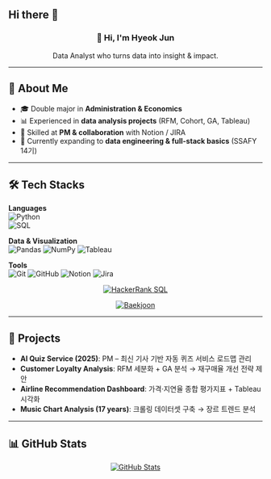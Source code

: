## Hi there 👋

<div align="center">

### 👋 Hi, I'm Hyeok Jun  
Data Analyst who turns data into insight & impact.  


</div>

---

## 🧠 About Me
- 🎓 Double major in **Administration & Economics** 
- 📊 Experienced in **data analysis projects** (RFM, Cohort, GA, Tableau)  
- 🤝 Skilled at **PM & collaboration** with Notion / JIRA  
- 🌱 Currently expanding to **data engineering & full-stack basics** (SSAFY 14기)  

---

## 🛠 Tech Stacks

**Languages**  
![Python](https://img.shields.io/badge/Python-3776AB?logo=python&logoColor=white)  
![SQL](https://img.shields.io/badge/SQL-4479A1?logo=postgresql&logoColor=white)  

**Data & Visualization**  
![Pandas](https://img.shields.io/badge/Pandas-150458?logo=pandas&logoColor=white)
![NumPy](https://img.shields.io/badge/Numpy-013243?logo=numpy&logoColor=white)
![Tableau](https://img.shields.io/badge/Tableau-E97627?logo=tableau&logoColor=white)  

**Tools**  
![Git](https://img.shields.io/badge/Git-F05032?logo=git&logoColor=white)
![GitHub](https://img.shields.io/badge/GitHub-181717?logo=github&logoColor=white)
![Notion](https://img.shields.io/badge/Notion-000000?logo=notion&logoColor=white)
![Jira](https://img.shields.io/badge/Jira-0052CC?logo=jira&logoColor=white)  

<div align="center">

[![HackerRank SQL](https://img.shields.io/badge/HackerRank-SQL%20Badge-2EC866?logo=hackerrank&logoColor=white)](https://www.hackerrank.com/yuwolxx)

[![Baekjoon](http://mazassumnida.wtf/api/v2/generate_badge?boj=gurwns199)](https://solved.ac/profile/gurwns199)

</div>

---

## 💼 Projects
- **AI Quiz Service (2025)**: PM – 최신 기사 기반 자동 퀴즈 서비스 로드맵 관리  
- **Customer Loyalty Analysis**: RFM 세분화 + GA 분석 → 재구매율 개선 전략 제안  
- **Airline Recommendation Dashboard**: 가격·지연율 종합 평가지표 + Tableau 시각화  
- **Music Chart Analysis (17 years)**: 크롤링 데이터셋 구축 → 장르 트렌드 분석  

---

## 📊 GitHub Stats
<div align="center">

[![GitHub Stats](https://github-readme-stats.vercel.app/api?username=yuwolxx&show_icons=true&theme=default)](https://github.com/anuraghazra/github-readme-stats)

</div>
